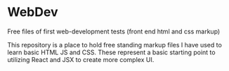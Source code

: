 # WebDev
Free files of first web-development tests (front end html and css markup)

This repository is a place to hold free standing markup files I have used to learn basic HTML JS and CSS. These represent a basic starting point to utilizing React and JSX to create more complex
UI.
